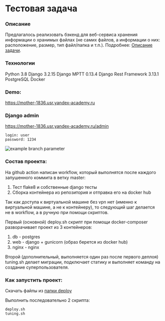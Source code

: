 # Тестовая задача
### Описание
Предлагалось реализовать бэкенд для веб-сервиса хранения информации о хранимых 
файлах (не самих файлов, а информации о них: расположение, размер, тип 
файл/папка и т.п.). Подробнее: [Описание задачи](https://github.com/robky/enrollment/blob/master/Task.md).

### Технологии
Python 3.8
Django 3.2.15
Django MPTT 0.13.4
Django Rest Framework 3.13.1
PostgreSQL
Docker

### Demo:
https://mother-1836.usr.yandex-academy.ru

### Django admin
https://mother-1836.usr.yandex-academy.ru/admin
```
login: user
password: 1234
```

![example branch parameter](https://github.com/robky/enrollment/actions/workflows/enrollment.yml/badge.svg)

### Состав проекта:
На github action написан workflow, который выполнятся после каждого 
запушенного коммита в ветку master:
1. Тест flake8 и собственные django тесты
2. Сборка контейнера из репозитория и отправка его на docker hub

Так как доступа к виртуальной машине без vpn нет (именно к виртуальной 
машине, а не к контейнеру), то следующий шаг делается не в workflow, а 
в ручную при помощи скриптов. 

Первый (основной) deploy.sh скрипт при помощи docker-composer разворачивает проект 
из 3 контейнеров:
1. db - postgres
2. web - django + gunicorn (образ берется из docker hub)
3. nginx - nginx

Второй (дополнительный, выполняется один раз после первого деплоя) tuning.sh делает 
миграции, подключает статику и выполняет команду на создание суперпользователя. 

### Как запустить проект:
Скачать файлы из [папки deploy](https://github.com/robky/enrollment/tree/master/deploy)

Выполнить последовательно 2 скрипта:
```
deploy.sh
tuning.sh
```
